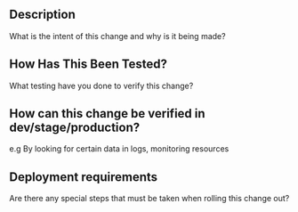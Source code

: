 ## Description
What is the intent of this change and why is it being made?

## How Has This Been Tested?
What testing have you done to verify this change?

## How can this change be verified in dev/stage/production?
e.g By looking for certain data in logs, monitoring resources

## Deployment requirements
Are there any special steps that must be taken when rolling this change out?